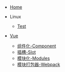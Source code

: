 <!-- docs/_sidebar.md -->

* [Home](/)

* Linux
  * [Test](/Linux/A.md)

* [Vue](/Vue/)
  * [组件化-Component](Vue/Component.md)
  * [插槽-Slot](Vue/Slot.md)
  * [模块化-Modules](Vue/Modules.md)
  * [模块打包器-Webpack](Vue/Webpack.md)